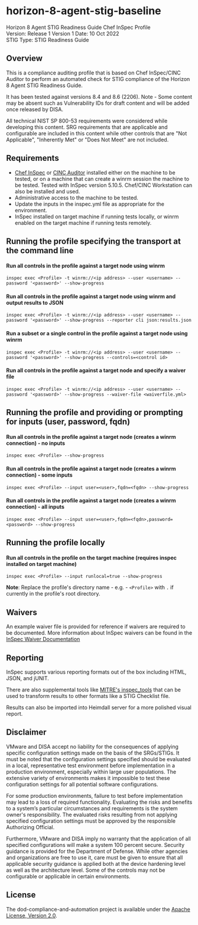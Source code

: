 # horizon-8-agent-stig-baseline
Horizon 8 Agent STIG Readiness Guide Chef InSpec Profile  
Version: Release 1 Version 1 Date: 10 Oct 2022  
STIG Type: STIG Readiness Guide  

## Overview
This is a compliance auditing profile that is based on Chef InSpec/CINC Auditor to perform an automated check for STIG compliance of the Horizon 8 Agent STIG Readiness Guide.

It has been tested against versions 8.4 and 8.6 (2206). Note - Some content may be absent such as Vulnerability IDs for draft content and will be added once released by DISA. 

All technical NIST SP 800-53 requirements were considered while developing this content. SRG requirements that are applicable and configurable are included in this content while other controls that are "Not Applicable", "Inherently Met" or "Does Not Meet" are not included.

## Requirements

- [Chef InSpec](https://downloads.chef.io/tools/inspec) or [CINC Auditor](https://cinc.sh/start/auditor/) installed either on the machine to be tested, or on a machine that can create a winrm session the machine to be tested. Tested with InSpec version 5.10.5. Chef/CINC Workstation can also be installed and used.
- Administrative access to the machine to be tested.
- Update the inputs in the inspec.yml file as appropriate for the environment.
- InSpec installed on target machine if running tests locally, or winrm enabled on the target machine if running tests remotely.

## Running the profile specifying the transport at the command line

#### Run all controls in the profile against a target node using winrm
```
inspec exec <Profile> -t winrm://<ip address> --user <username> --password '<password>' --show-progress
```

#### Run all controls in the profile against a target node using winrm and output results to JSON
```
inspec exec <Profile> -t winrm://<ip address> --user <username> --password '<password>' --show-progress --reporter cli json:results.json
```

#### Run a subset or a single control in the profile against a target node using winrm
```
inspec exec <Profile> -t winrm://<ip address> --user <username> --password '<password>' --show-progress --controls=<control id>
```

#### Run all controls in the profile against a target node and specify a waiver file 
```
inspec exec <Profile> -t winrm://<ip address> --user <username> --password '<password>' --show-progress --waiver-file <waiverfile.yml>
```

## Running the profile and providing or prompting for inputs (user, password, fqdn)

#### Run all controls in the profile against a target node (creates a winrm connection) - no inputs
```
inspec exec <Profile> --show-progress
```

#### Run all controls in the profile against a target node (creates a winrm connection) - some inputs
```
inspec exec <Profile> --input user=<user>,fqdn=<fqdn> --show-progress
```

#### Run all controls in the profile against a target node (creates a winrm connection) - all inputs
```
inspec exec <Profile> --input user=<user>,fqdn=<fqdn>,password=<password> --show-progress
```

## Running the profile locally

#### Run all controls in the profile on the target machine (requires inspec installed on target machine)
```
inspec exec <Profile> --input runlocal=true --show-progress
```

**Note**: Replace the profile's directory name - e.g. - `<Profile>` with `.` if currently in the profile's root directory.  

## Waivers
An example waiver file is provided for reference if waivers are required to be documented. More information about InSpec waivers can be found in the [InSpec Waiver Documentation](https://docs.chef.io/inspec/waivers/)  

## Reporting
InSpec supports various reporting formats out of the box including HTML, JSON, and jUNIT.  

There are also supplemental tools like [MITRE's inspec_tools](https://github.com/mitre/inspec_tools) that can be used to transform results to other formats like a STIG Checklist file.  

Results can also be imported into Heimdall server for a more polished visual report.  

## Disclaimer

VMware and DISA accept no liability for the consequences of applying specific configuration settings made on the basis of the SRGs/STIGs. It must be noted that the configuration settings specified should be evaluated in a local, representative test environment before implementation in a production environment, especially within large user populations. The extensive variety of environments makes it impossible to test these configuration settings for all potential software configurations.

For some production environments, failure to test before implementation may lead to a loss of required functionality. Evaluating the risks and benefits to a system’s particular circumstances and requirements is the system owner's responsibility. The evaluated risks resulting from not applying specified configuration settings must be approved by the responsible Authorizing Official.

Furthermore, VMware and DISA imply no warranty that the application of all specified configurations will make a system 100 percent secure. Security guidance is provided for the Department of Defense. While other agencies and organizations are free to use it, care must be given to ensure that all applicable security guidance is applied both at the device hardening level as well as the architecture level. Some of the controls may not be configurable or applicable in certain environments.

## License

The dod-compliance-and-automation project is available under the [Apache License, Version 2.0](./LICENSE).
